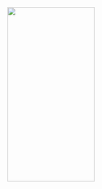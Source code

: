 <img src="https://github.com/iwanbs/UI--Travels/blob/main/Sign%20In.jpeg](https://github.com/iwanbs/Herbal-App-UI-UX/blob/main/uiux_apk.PNG)https://github.com/iwanbs/Herbal-App-UI-UX/blob/main/uiux_apk.PNG" width="200" height="400" />
